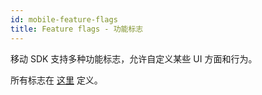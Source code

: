 ```yaml
---
id: mobile-feature-flags
title: Feature flags - 功能标志
---
```


移动 SDK 支持多种功能标志，允许自定义某些 UI 方面和行为。

所有标志在 [这里](https://github.com/jitsi/jitsi-meet/blob/master/react/features/base/flags/constants.ts) 定义。
